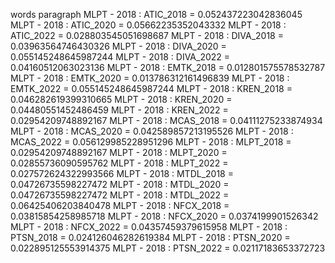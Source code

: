 words
paragraph
MLPT - 2018 : ATIC_2018 = 0.052437223042836045
MLPT - 2018 : ATIC_2020 = 0.05662235352043332
MLPT - 2018 : ATIC_2022 = 0.028803545051698687
MLPT - 2018 : DIVA_2018 = 0.03963564746430326
MLPT - 2018 : DIVA_2020 = 0.055145248645987244
MLPT - 2018 : DIVA_2022 = 0.04160512063023136
MLPT - 2018 : EMTK_2018 = 0.012801575578532787
MLPT - 2018 : EMTK_2020 = 0.013786312161496839
MLPT - 2018 : EMTK_2022 = 0.055145248645987244
MLPT - 2018 : KREN_2018 = 0.046282619399310665
MLPT - 2018 : KREN_2020 = 0.04480551452486459
MLPT - 2018 : KREN_2022 = 0.02954209748892167
MLPT - 2018 : MCAS_2018 = 0.04111275233874934
MLPT - 2018 : MCAS_2020 = 0.042589857213195526
MLPT - 2018 : MCAS_2022 = 0.056129985228951296
MLPT - 2018 : MLPT_2018 = 0.02954209748892167
MLPT - 2018 : MLPT_2020 = 0.02855736090595762
MLPT - 2018 : MLPT_2022 = 0.027572624322993566
MLPT - 2018 : MTDL_2018 = 0.04726735598227472
MLPT - 2018 : MTDL_2020 = 0.04726735598227472
MLPT - 2018 : MTDL_2022 = 0.06425406203840478
MLPT - 2018 : NFCX_2018 = 0.03815854258985718
MLPT - 2018 : NFCX_2020 = 0.0374199901526342
MLPT - 2018 : NFCX_2022 = 0.04357459379615958
MLPT - 2018 : PTSN_2018 = 0.024126046282619384
MLPT - 2018 : PTSN_2020 = 0.022895125553914375
MLPT - 2018 : PTSN_2022 = 0.02117183653372723
